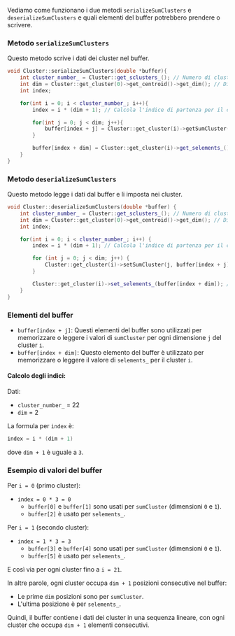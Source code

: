 Vediamo come funzionano i due metodi `serializeSumClusters` e `deserializeSumClusters` e quali elementi del buffer potrebbero prendere o scrivere.

### Metodo `serializeSumClusters`

Questo metodo scrive i dati dei cluster nel buffer.

```cpp
void Cluster::serializeSumClusters(double *buffer){
    int cluster_number_ = Cluster::get_sclusters_(); // Numero di cluster
    int dim = Cluster::get_cluster(0)->get_centroid()->get_dim(); // Dimensione del centroid
    int index;

    for(int i = 0; i < cluster_number_; i++){
        index = i * (dim + 1); // Calcola l'indice di partenza per il cluster i

        for(int j = 0; j < dim; j++){
            buffer[index + j] = Cluster::get_cluster(i)->getSumCluster(j); // Scrive sumCluster nel buffer
        }

        buffer[index + dim] = Cluster::get_cluster(i)->get_selements_(); // Scrive selements_ nel buffer
    }
}
```

### Metodo `deserializeSumClusters`

Questo metodo legge i dati dal buffer e li imposta nei cluster.

```cpp
void Cluster::deserializeSumClusters(double *buffer) {
    int cluster_number_ = Cluster::get_sclusters_(); // Numero di cluster
    int dim = Cluster::get_cluster(0)->get_centroid()->get_dim(); // Dimensione del centroid
    int index;

    for(int i = 0; i < cluster_number_; i++) {
        index = i * (dim + 1); // Calcola l'indice di partenza per il cluster i

        for (int j = 0; j < dim; j++) {
            Cluster::get_cluster(i)->setSumCluster(j, buffer[index + j]); // Legge sumCluster dal buffer
        }

        Cluster::get_cluster(i)->set_selements_(buffer[index + dim]); // Legge selements_ dal buffer
    }
}
```

### Elementi del buffer

- `buffer[index + j]`: Questi elementi del buffer sono utilizzati per memorizzare o leggere i valori di `sumCluster` per ogni dimensione `j` del cluster `i`.
- `buffer[index + dim]`: Questo elemento del buffer è utilizzato per memorizzare o leggere il valore di `selements_` per il cluster `i`.

#### Calcolo degli indici:

Dati:
- `cluster_number_` = 22
- `dim` = 2

La formula per `index` è:
```cpp
index = i * (dim + 1)
```
dove `dim + 1` è uguale a `3`.

### Esempio di valori del buffer

Per `i = 0` (primo cluster):
- `index = 0 * 3 = 0`
  - `buffer[0]` e `buffer[1]` sono usati per `sumCluster` (dimensioni `0` e `1`).
  - `buffer[2]` è usato per `selements_`.

Per `i = 1` (secondo cluster):
- `index = 1 * 3 = 3`
  - `buffer[3]` e `buffer[4]` sono usati per `sumCluster` (dimensioni `0` e `1`).
  - `buffer[5]` è usato per `selements_`.

E così via per ogni cluster fino a `i = 21`.

In altre parole, ogni cluster occupa `dim + 1` posizioni consecutive nel buffer:
- Le prime `dim` posizioni sono per `sumCluster`.
- L'ultima posizione è per `selements_`.

Quindi, il buffer contiene i dati dei cluster in una sequenza lineare, con ogni cluster che occupa `dim + 1` elementi consecutivi.
